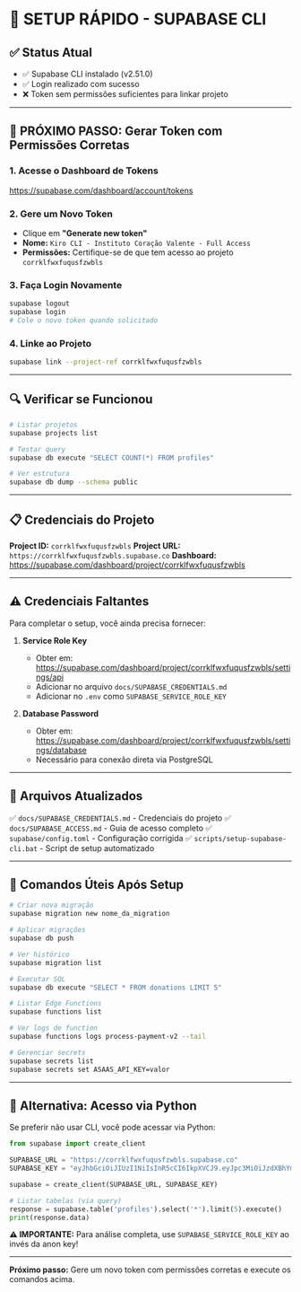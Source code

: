 # 🚀 SETUP RÁPIDO - SUPABASE CLI

## ✅ Status Atual

- ✅ Supabase CLI instalado (v2.51.0)
- ✅ Login realizado com sucesso
- ❌ Token sem permissões suficientes para linkar projeto

---

## 🔑 PRÓXIMO PASSO: Gerar Token com Permissões Corretas

### 1. Acesse o Dashboard de Tokens
https://supabase.com/dashboard/account/tokens

### 2. Gere um Novo Token
- Clique em **"Generate new token"**
- **Nome:** `Kiro CLI - Instituto Coração Valente - Full Access`
- **Permissões:** Certifique-se de que tem acesso ao projeto `corrklfwxfuqusfzwbls`

### 3. Faça Login Novamente
```bash
supabase logout
supabase login
# Cole o novo token quando solicitado
```

### 4. Linke ao Projeto
```bash
supabase link --project-ref corrklfwxfuqusfzwbls
```

---

## 🔍 Verificar se Funcionou

```bash
# Listar projetos
supabase projects list

# Testar query
supabase db execute "SELECT COUNT(*) FROM profiles"

# Ver estrutura
supabase db dump --schema public
```

---

## 📋 Credenciais do Projeto

**Project ID:** `corrklfwxfuqusfzwbls`
**Project URL:** `https://corrklfwxfuqusfzwbls.supabase.co`
**Dashboard:** https://supabase.com/dashboard/project/corrklfwxfuqusfzwbls

---

## ⚠️ Credenciais Faltantes

Para completar o setup, você ainda precisa fornecer:

1. **Service Role Key** 
   - Obter em: https://supabase.com/dashboard/project/corrklfwxfuqusfzwbls/settings/api
   - Adicionar no arquivo `docs/SUPABASE_CREDENTIALS.md`
   - Adicionar no `.env` como `SUPABASE_SERVICE_ROLE_KEY`

2. **Database Password**
   - Obter em: https://supabase.com/dashboard/project/corrklfwxfuqusfzwbls/settings/database
   - Necessário para conexão direta via PostgreSQL

---

## 📝 Arquivos Atualizados

✅ `docs/SUPABASE_CREDENTIALS.md` - Credenciais do projeto
✅ `docs/SUPABASE_ACCESS.md` - Guia de acesso completo
✅ `supabase/config.toml` - Configuração corrigida
✅ `scripts/setup-supabase-cli.bat` - Script de setup automatizado

---

## 🎯 Comandos Úteis Após Setup

```bash
# Criar nova migração
supabase migration new nome_da_migration

# Aplicar migrações
supabase db push

# Ver histórico
supabase migration list

# Executar SQL
supabase db execute "SELECT * FROM donations LIMIT 5"

# Listar Edge Functions
supabase functions list

# Ver logs de function
supabase functions logs process-payment-v2 --tail

# Gerenciar secrets
supabase secrets list
supabase secrets set ASAAS_API_KEY=valor
```

---

## 🐍 Alternativa: Acesso via Python

Se preferir não usar CLI, você pode acessar via Python:

```python
from supabase import create_client

SUPABASE_URL = "https://corrklfwxfuqusfzwbls.supabase.co"
SUPABASE_KEY = "eyJhbGciOiJIUzI1NiIsInR5cCI6IkpXVCJ9.eyJpc3MiOiJzdXBhYmFzZSIsInJlZiI6ImNvcnJrbGZ3eGZ1cXVzZnp3YmxzIiwicm9sZSI6ImFub24iLCJpYXQiOjE3NDk3MzU0MTUsImV4cCI6MjA2NTMxMTQxNX0.r4nWkV2bnniYUl1wdyNO0dXrATVaRMHjCr4Qaq5Plmw"

supabase = create_client(SUPABASE_URL, SUPABASE_KEY)

# Listar tabelas (via query)
response = supabase.table('profiles').select('*').limit(5).execute()
print(response.data)
```

**⚠️ IMPORTANTE:** Para análise completa, use `SUPABASE_SERVICE_ROLE_KEY` ao invés da anon key!

---

**Próximo passo:** Gere um novo token com permissões corretas e execute os comandos acima.
